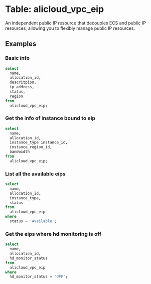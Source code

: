 # Table: alicloud_vpc_eip

An independent public IP resource that decouples ECS and public IP resources, allowing you to flexibly manage public IP resources.

## Examples

### Basic info

```sql
select
  name,
  allocation_id,
  descritpion,
  ip_address,
  status,
  region
from
  alicloud_vpc_eip;
```

### Get the info of instance bound to eip

```sql
select
  name,
  allocation_id,
  instance_type instance_id,
  instance_region_id,
  bandwidth
from
  alicloud_vpc_eip;
```

### List all the available eips

```sql
select
  name,
  allocation_id,
  instance_type,
  status
from
  alicloud_vpc_eip
where
  status = 'Available';
```

### Get the eips where hd monitoring is off

```sql
select
  name,
  allocation_id,
  hd_monitor_status
from
  alicloud_vpc_eip
where
  hd_monitor_status = 'OFF';
```
